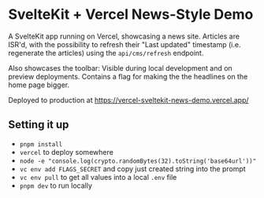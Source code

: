 # SvelteKit + Vercel News-Style Demo

A SvelteKit app running on Vercel, showcasing a news site. Articles are ISR'd, with the possibility to refresh their "Last updated" timestamp (i.e. regenerate the articles) using the `api/cms/refresh` endpoint.

Also showcases the toolbar: Visible during local development and on preview deployments. Contains a flag for making the the headlines on the home page bigger.

Deployed to production at https://vercel-sveltekit-news-demo.vercel.app/

## Setting it up

- `pnpm install`
- `vercel` to deploy somewhere
- `node -e "console.log(crypto.randomBytes(32).toString('base64url'))"`
- `vc env add FLAGS_SECRET` and copy just created string into the prompt
- `vc env pull` to get all values into a local `.env` file
- `pnpm dev` to run locally
